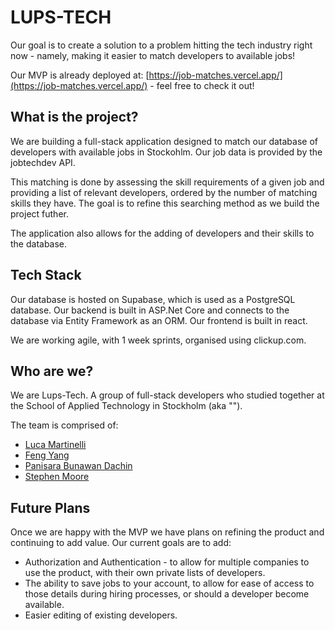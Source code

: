 # LUPS-TECH

Our goal is to create a solution to a problem hitting the tech industry right now - namely, making it easier to match developers to available jobs!

Our MVP is already deployed at: [https://job-matches.vercel.app/](https://job-matches.vercel.app/) - feel free to check it out!

## What is the project?
We are building a full-stack application designed to match our database of developers with available jobs in Stockohlm. Our job data is provided by the jobtechdev API.

This matching is done by assessing the skill requirements of a given job and providing a list of relevant developers, ordered by the number of matching skills they have. The goal is to refine this searching method as we build the project futher.

The application also allows for the adding of developers and their skills to the database.

## Tech Stack

Our database is hosted on Supabase, which is used as a PostgreSQL database. Our backend is built in ASP.Net Core and connects to the database via Entity Framework as an ORM. Our frontend is built in react.

We are working agile, with 1 week sprints, organised using clickup.com.

## Who are we?
We are Lups-Tech. A group of full-stack developers who studied together at the School of Applied Technology in Stockholm (aka "</SALT>").

The team is comprised of:
- [Luca Martinelli](https://github.com/Luega)
- [Feng Yang](https://github.com/Finns841594)
- [Panisara Bunawan Dachin](https://github.com/panisara-bd)
- [Stephen Moore](https://github.com/SMooreSwe)


## Future Plans

Once we are happy with the MVP we have plans on refining the product and continuing to add value. Our current goals are to add:

- Authorization and Authentication - to allow for multiple companies to use the product, with their own private lists of developers.
- The ability to save jobs to your account, to allow for ease of access to those details during hiring processes, or should a developer become available.
- Easier editing of existing developers.
